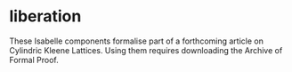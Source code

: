 # liberation
These Isabelle components formalise part of a forthcoming article on Cylindric Kleene Lattices. Using them requires downloading the Archive of Formal Proof. 
